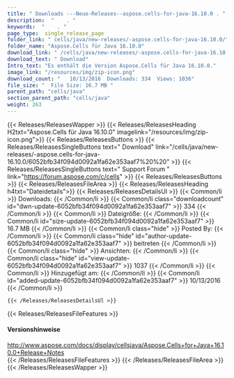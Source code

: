 ```yaml
---
title: " Downloads ---Neue-Releases--aspose.cells-for-java-16.10.0 . "
description:  "    . " 
keywords:  "    . " 
page_type:  single_release_page
folder_link: " cells/java/new-releases/-aspose.cells-for-java-16.10.0/"
folder_name: "Aspose.Cells für Java 16.10.0"
download_link: " /cells/java/new-releases/-aspose.cells-for-java-16.10.0/6052bfb34f094d0092a1fa62e353aaf7"
download_text: " Download"
Intro_text: "Es enthält die Version Aspose.Cells für Java 16.10.0."
image_link: "/resources/img/zip-icon.png"
download_count: "   10/13/2016  Downloads: 334  Views: 1036"
file_size: "  File Size: 16.7 MB "
parent_path: "cells/java"
section_parent_path: "cells/java"
weight: 263
---
```


{{< Releases/ReleasesWapper >}}
  {{< Releases/ReleasesHeading H2txt="Aspose.Cells für Java 16.10.0" imagelink="/resources/img/zip-icon.png">}}
  {{< Releases/ReleasesButtons >}}
    {{< Releases/ReleasesSingleButtons text=" Download" link="/cells/java/new-releases/-aspose.cells-for-java-16.10.0/6052bfb34f094d0092a1fa62e353aaf7%20%20" >}}
    {{< Releases/ReleasesSingleButtons text=" Support Forum " link="https://forum.aspose.com/c/cells" >}}
  {{< Releases/ReleasesButtons >}}
  {{< Releases/ReleasesFileArea >}}
    {{< Releases/ReleasesHeading h4txt="Dateidetails">}}
    {{< Releases/ReleasesDetailsUl >}}
            {{< Common/li >}} Downloads: {{< /Common/li >}}
      {{< Common/li class="downloadcount" id="dwn-update-6052bfb34f094d0092a1fa62e353aaf7" >}} 334 {{< /Common/li >}}
      {{< Common/li >}} Dateigröße: {{< /Common/li >}}
      {{< Common/li id="size-update-6052bfb34f094d0092a1fa62e353aaf7" >}} 16.7 MB {{< /Common/li >}} 
      {{< Common/li  class="hide" >}} Posted By: {{< /Common/li >}} 
      {{< Common/li class="hide" id="author-update-6052bfb34f094d0092a1fa62e353aaf7" >}} beitreten {{< /Common/li >}}
      {{< Common/li class="hide" >}} Ansichten: {{< /Common/li >}}
      {{< Common/li class="hide" id="view-update-6052bfb34f094d0092a1fa62e353aaf7" >}} 1037 {{< /Common/li >}}
      {{< Common/li >}} Hinzugefügt am: {{< /Common/li >}}
      {{< Common/li id="added-update-6052bfb34f094d0092a1fa62e353aaf7" >}} 10/13/2016 {{< /Common/li >}} 

    {{< /Releases/ReleasesDetailsUl >}}

  {{< Releases/ReleasesFileFeatures >}}
      <h4>Versionshinweise</h4><div> <a href="http://www.aspose.com/docs/display/cellsjava/Aspose.Cells+for+Java+16.10.0+Release+Notes">http://www.aspose.com/docs/display/cellsjava/Aspose.Cells+for+Java+16.10.0+Release+Notes</a></div>
  {{< /Releases/ReleasesFileFeatures >}}
 {{< /Releases/ReleasesFileArea >}}
{{< /Releases/ReleasesWapper >}}



